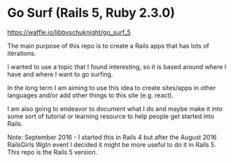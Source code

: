 # Go Surf (Rails 5, Ruby 2.3.0)

https://waffle.io/libbyschuknight/go_surf_5

The main purpose of this repo is to create a Rails apps that has lots of iterations.

I wanted to use a topic that I found interesting, so it is based around where I have and where I want to go surfing.

In the long term I am aiming to use this idea to create sites/apps in other languages and/or add other things to this site (e.g. react).

I am also going to endeavor to document what I do and maybe make it into some sort of tutorial or learning resource to help people get started into Rails.

Note: September 2016 - I started this in Rails 4 but after the August 2016 RailsGirls Wgtn event I decided it might be more useful to do it in Rails 5. This repo is the Rails 5 version.
